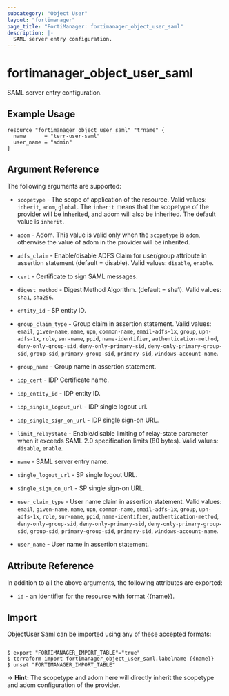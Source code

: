 ```yaml
---
subcategory: "Object User"
layout: "fortimanager"
page_title: "FortiManager: fortimanager_object_user_saml"
description: |-
  SAML server entry configuration.
---
```


# fortimanager_object_user_saml
SAML server entry configuration.

## Example Usage

```hcl
resource "fortimanager_object_user_saml" "trname" {
  name      = "terr-user-saml"
  user_name = "admin"
}
```

## Argument Reference


The following arguments are supported:

* `scopetype` - The scope of application of the resource. Valid values: `inherit`, `adom`, `global`. The `inherit` means that the scopetype of the provider will be inherited, and adom will also be inherited. The default value is `inherit`.
* `adom` - Adom. This value is valid only when the `scopetype` is `adom`, otherwise the value of adom in the provider will be inherited.

* `adfs_claim` - Enable/disable ADFS Claim for user/group attribute in assertion statement (default = disable). Valid values: `disable`, `enable`.

* `cert` - Certificate to sign SAML messages.
* `digest_method` - Digest Method Algorithm. (default = sha1). Valid values: `sha1`, `sha256`.

* `entity_id` - SP entity ID.
* `group_claim_type` - Group claim in assertion statement. Valid values: `email`, `given-name`, `name`, `upn`, `common-name`, `email-adfs-1x`, `group`, `upn-adfs-1x`, `role`, `sur-name`, `ppid`, `name-identifier`, `authentication-method`, `deny-only-group-sid`, `deny-only-primary-sid`, `deny-only-primary-group-sid`, `group-sid`, `primary-group-sid`, `primary-sid`, `windows-account-name`.

* `group_name` - Group name in assertion statement.
* `idp_cert` - IDP Certificate name.
* `idp_entity_id` - IDP entity ID.
* `idp_single_logout_url` - IDP single logout url.
* `idp_single_sign_on_url` - IDP single sign-on URL.
* `limit_relaystate` - Enable/disable limiting of relay-state parameter when it exceeds SAML 2.0 specification limits (80 bytes). Valid values: `disable`, `enable`.

* `name` - SAML server entry name.
* `single_logout_url` - SP single logout URL.
* `single_sign_on_url` - SP single sign-on URL.
* `user_claim_type` - User name claim in assertion statement. Valid values: `email`, `given-name`, `name`, `upn`, `common-name`, `email-adfs-1x`, `group`, `upn-adfs-1x`, `role`, `sur-name`, `ppid`, `name-identifier`, `authentication-method`, `deny-only-group-sid`, `deny-only-primary-sid`, `deny-only-primary-group-sid`, `group-sid`, `primary-group-sid`, `primary-sid`, `windows-account-name`.

* `user_name` - User name in assertion statement.


## Attribute Reference

In addition to all the above arguments, the following attributes are exported:
* `id` - an identifier for the resource with format {{name}}.

## Import

ObjectUser Saml can be imported using any of these accepted formats:
```

$ export "FORTIMANAGER_IMPORT_TABLE"="true"
$ terraform import fortimanager_object_user_saml.labelname {{name}}
$ unset "FORTIMANAGER_IMPORT_TABLE"
```
-> **Hint:** The scopetype and adom here will directly inherit the scopetype and adom configuration of the provider.
